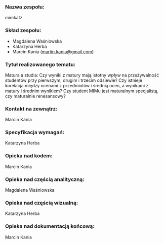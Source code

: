 ### Nazwa zespołu:
mimkatz

### Skład zespołu: 
* Magdalena Waśniowska
* Katarzyna Herba
* Marcin Kania (martin.kania@gmail.com)

### Tytuł realizowanego tematu:
Matura a studia: Czy wyniki z matury mają istotny wpływ na przeżywalność studentów przy pierwszym, drugim i trzecim odsiewie? Czy istnieje korelacja między ocenami z przedmiotów i średnią ocen, a wynikami z matury i średnim wynikiem? Czy student MIMu jest maturalnym specjalistą, czy maturalnie renesansowy?

### Kontakt na zewnątrz: 
Marcin Kania

### Specyfikacja wymagań:
Katarzyna Herba

### Opieka nad kodem:
Marcin Kania

### Opieka nad częścią analityczną:
Magdalena Waśniowska

### Opieka nad częścią wizualną:
Katarzyna Herba

### Opieka nad dokumentacją końcową:
Marcin Kania
